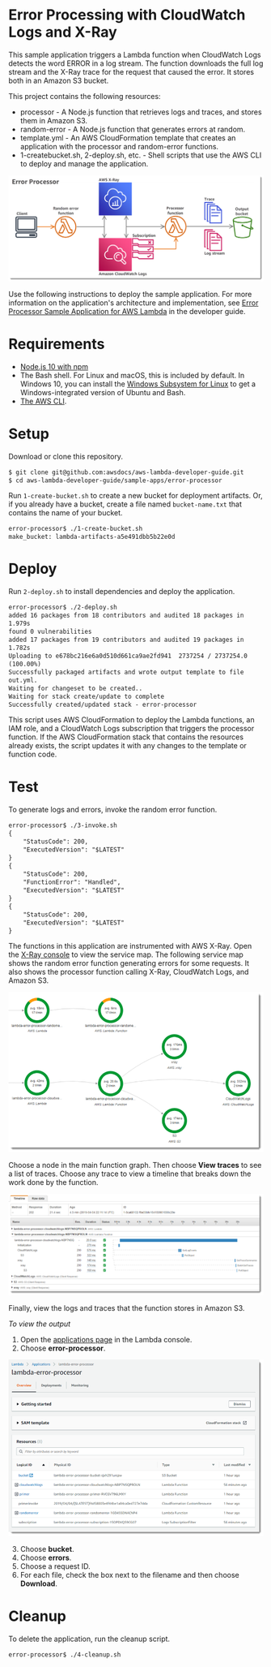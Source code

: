 # Error Processing with CloudWatch Logs and X-Ray
This sample application triggers a Lambda function when CloudWatch Logs detects the word ERROR in a log stream. The function downloads the full log stream and the X-Ray trace for the request that caused the error. It stores both in an Amazon S3 bucket.

This project contains the following resources:
- processor - A Node.js function that retrieves logs and traces, and stores them in Amazon S3.
- random-error - A Node.js function that generates errors at random.
- template.yml - An AWS CloudFormation template that creates an application with the processor and random-error functions.
- 1-createbucket.sh, 2-deploy.sh, etc. - Shell scripts that use the AWS CLI to deploy and manage the application.

![Architecture](/sample-apps/error-processor/images/sample-errorprocessor.png)

Use the following instructions to deploy the sample application. For more information on the application's architecture and implementation, see [Error Processor Sample Application for AWS Lambda](https://docs.aws.amazon.com/lambda/latest/dg/sample-errorprocessor.html) in the developer guide.

# Requirements
- [Node.js 10 with npm](https://nodejs.org/en/download/releases/)
- The Bash shell. For Linux and macOS, this is included by default. In Windows 10, you can install the [Windows Subsystem for Linux](https://docs.microsoft.com/en-us/windows/wsl/install-win10) to get a Windows-integrated version of Ubuntu and Bash.
- [The AWS CLI](https://docs.aws.amazon.com/cli/latest/userguide/cli-chap-install.html).

# Setup
Download or clone this repository.

    $ git clone git@github.com:awsdocs/aws-lambda-developer-guide.git
    $ cd aws-lambda-developer-guide/sample-apps/error-processor

Run `1-create-bucket.sh` to create a new bucket for deployment artifacts. Or, if you already have a bucket, create a file named `bucket-name.txt` that contains the name of your bucket.

    error-processor$ ./1-create-bucket.sh
    make_bucket: lambda-artifacts-a5e491dbb5b22e0d

# Deploy
Run `2-deploy.sh` to install dependencies and deploy the application.

    error-processor$ ./2-deploy.sh
    added 16 packages from 18 contributors and audited 18 packages in 1.979s
    found 0 vulnerabilities
    added 17 packages from 19 contributors and audited 19 packages in 1.782s
    Uploading to e678bc216e6a0d510d661ca9ae2fd941  2737254 / 2737254.0  (100.00%)
    Successfully packaged artifacts and wrote output template to file out.yml.
    Waiting for changeset to be created..
    Waiting for stack create/update to complete
    Successfully created/updated stack - error-processor

This script uses AWS CloudFormation to deploy the Lambda functions, an IAM role, and a CloudWatch Logs subscription that triggers the processor function. If the AWS CloudFormation stack that contains the resources already exists, the script updates it with any changes to the template or function code.

# Test
To generate logs and errors, invoke the random error function.

    error-processor$ ./3-invoke.sh
    {
        "StatusCode": 200,
        "ExecutedVersion": "$LATEST"
    }
    {
        "StatusCode": 200,
        "FunctionError": "Handled",
        "ExecutedVersion": "$LATEST"
    }
    {
        "StatusCode": 200,
        "ExecutedVersion": "$LATEST"
    }

The functions in this application are instrumented with AWS X-Ray. Open the [X-Ray console](https://console.aws.amazon.com/xray/home#/service-map) to view the service map. The following service map shows the random error function generating errors for some requests. It also shows the processor function calling X-Ray, CloudWatch Logs, and Amazon S3.

![Service Map](/sample-apps/error-processor/images/errorprocessor-servicemap.png)

Choose a node in the main function graph. Then choose **View traces** to see a list of traces. Choose any trace to view a timeline that breaks down the work done by the function.

![Trace](/sample-apps/error-processor/images/errorprocessor-trace.png)

Finally, view the logs and traces that the function stores in Amazon S3.

*To view the output*
1. Open the [applications page](https://console.aws.amazon.com/lambda/home#/applications) in the Lambda console.
2. Choose **error-processor**.

  ![Application](/sample-apps/error-processor/images/errorprocessor-application.png)

3. Choose **bucket**.
4. Choose **errors**.
5. Choose a request ID.
6. For each file, check the box next to the filename and then choose **Download**.

# Cleanup
To delete the application, run the cleanup script.

    error-processor$ ./4-cleanup.sh
